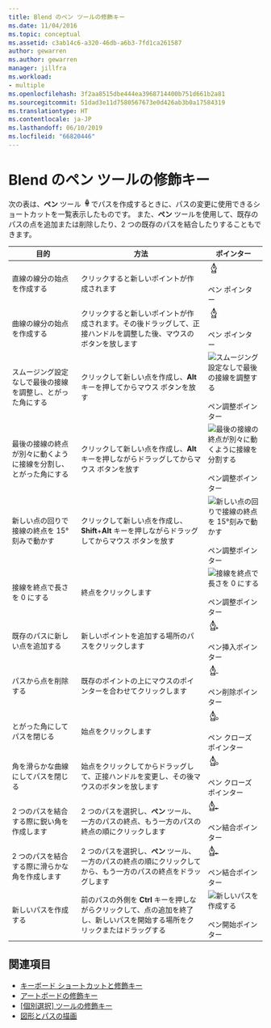 ```yaml
---
title: Blend のペン ツールの修飾キー
ms.date: 11/04/2016
ms.topic: conceptual
ms.assetid: c3ab14c6-a320-46db-a6b3-7fd1ca261587
author: gewarren
ms.author: gewarren
manager: jillfra
ms.workload:
- multiple
ms.openlocfilehash: 3f2aa8515dbe444ea3968714400b751d661b2a81
ms.sourcegitcommit: 51dad3e11d7580567673e0d426ab3b0a17584319
ms.translationtype: HT
ms.contentlocale: ja-JP
ms.lasthandoff: 06/10/2019
ms.locfileid: "66820446"
---
```

# <a name="pen-tool-modifier-keys-in-blend"></a>Blend のペン ツールの修飾キー
次の表は、**ペン** ツール ![ペン ツール](../designers/media/d514358f-185a-412f-a55d-36633b25dc8a.png)でパスを作成するときに、パスの変更に使用できるショートカットを一覧表示したものです。 また、**ペン** ツールを使用して、既存のパスの点を追加または削除したり、2 つの既存のパスを結合したりすることもできます。

|目的|方法|ポインター|
| - |-------------|-------------|
|直線の線分の始点を作成する|クリックすると新しいポイントが作成されます|![直線の線分の始点を作成する](../designers/media/0bfb1b71-80ac-4ad4-aed8-40e09f8b7ab8.png)<br /><br /> ペン ポインター|
|曲線の線分の始点を作成する|クリックすると新しいポイントが作成されます。その後ドラッグして、正接ハンドルを調整した後、マウスのボタンを放します|![曲線の線分の始点を作成する](../designers/media/0bfb1b71-80ac-4ad4-aed8-40e09f8b7ab8.png)<br /><br /> ペン ポインター|
|スムージング設定なしで最後の接線を調整し、とがった角にする|クリックして新しい点を作成し、**Alt** キーを押してからマウス ボタンを放す|![スムージング設定なしで最後の接線を調整する](../designers/media/317e5475-b70c-489f-9477-110a98639ade.png)<br /><br /> ペン調整ポインター|
|最後の接線の終点が別々に動くように接線を分割し、とがった角にする|クリックして新しい点を作成し、**Alt** キーを押しながらドラッグしてからマウス ボタンを放す|![最後の接線の終点が別々に動くように接線を分割する](../designers/media/317e5475-b70c-489f-9477-110a98639ade.png)<br /><br /> ペン調整ポインター|
|新しい点の回りで接線の終点を 15°刻みで動かす|クリックして新しい点を作成し、**Shift**+**Alt** キーを押しながらドラッグしてからマウス ボタンを放す|![新しい点の回りで接線の終点を 15°刻みで動かす](../designers/media/317e5475-b70c-489f-9477-110a98639ade.png)<br /><br /> ペン調整ポインター|
|接線を終点で長さを 0 にする|終点をクリックします|![接線を終点で長さを 0 にする](../designers/media/317e5475-b70c-489f-9477-110a98639ade.png)<br /><br /> ペン調整ポインター|
|既存のパスに新しい点を追加する|新しいポイントを追加する場所のパスをクリックします|![既存のパスに新しい点を追加する](../designers/media/b004ad5a-33a4-46ae-81c0-20be0d819332.png)<br /><br /> ペン挿入ポインター|
|パスから点を削除する|既存のポイントの上にマウスのポインターを合わせてクリックします|![パスからポイントを削除する](../designers/media/08a64b78-f3df-4730-8169-c56b5631b071.png)<br /><br /> ペン削除ポインター|
|とがった角にしてパスを閉じる|始点をクリックします|![とがった角にしてパスを閉じる](../designers/media/a12fd3b4-a553-4762-b01c-c35efa594362.png)<br /><br /> ペン クローズ ポインター|
|角を滑らかな曲線にしてパスを閉じる|始点をクリックしてからドラッグして、正接ハンドルを変更し、その後マウスのボタンを放します|![角を滑らかな曲線にしてパスを閉じる](../designers/media/a12fd3b4-a553-4762-b01c-c35efa594362.png)<br /><br /> ペン クローズ ポインター|
|2 つのパスを結合する際に鋭い角を作成します|2 つのパスを選択し、**ペン** ツール、一方のパスの終点、もう一方のパスの終点の順にクリックします|![2 つのパスを結合する際に鋭い角を作成します](../designers/media/bd12dfa4-112e-4f37-9765-3479e6b69894.png)<br /><br /> ペン結合ポインター|
|2 つのパスを結合する際に滑らかな角を作成します|2 つのパスを選択し、**ペン** ツール、一方のパスの終点の順にクリックしてから、もう一方のパスの終点をドラッグします|![2 つのパスを結合する際に滑らかな角を作成します](../designers/media/bd12dfa4-112e-4f37-9765-3479e6b69894.png)<br /><br /> ペン結合ポインター|
|新しいパスを作成する|前のパスの外側を **Ctrl** キーを押しながらクリックして、点の追加を終了し、新しいパスを開始する場所をクリックまたはドラッグする|![新しいパスを作成する](../designers/media/69758176-5f53-465b-808c-f13fd1a0b3f2.png)<br /><br /> ペン開始ポインター|

## <a name="see-also"></a>関連項目

- [キーボード ショートカットと修飾キー](../designers/keyboard-shortcuts-and-modifier-keys-in-blend.md)
- [アートボードの修飾キー](../designers/artboard-modifier-keys-in-blend.md)
- [[個別選択] ツールの修飾キー](../designers/direct-selection-tool-modifier-keys-in-blend.md)
- [図形とパスの描画](../designers/draw-shapes-and-paths.md)